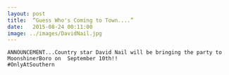 ```yaml
---
layout: post
title:  “Guess Who's Coming to Town....”
date:   2015-08-24 00:11:00
image: ../images/DavidNail.jpg
---
```


	ANNOUNCEMENT...Country star David Nail will be bringing the party to MoonshinerBoro on  September 10th!!
	#OnlyAtSouthern 